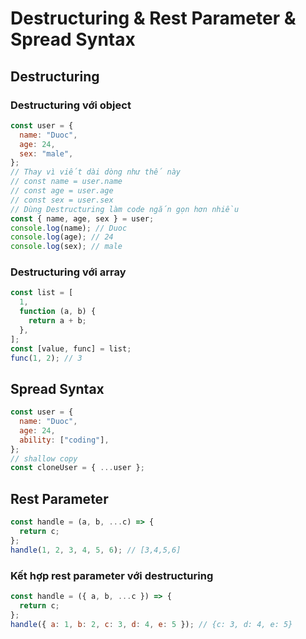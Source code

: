# Destructuring & Rest Parameter & Spread Syntax

## Destructuring

### Destructuring với object

```js
const user = {
  name: "Duoc",
  age: 24,
  sex: "male",
};
// Thay vì viết dài dòng như thế này
// const name = user.name
// const age = user.age
// const sex = user.sex
// Dùng Destructuring làm code ngắn gọn hơn nhiều
const { name, age, sex } = user;
console.log(name); // Duoc
console.log(age); // 24
console.log(sex); // male
```

### Destructuring với array

```js
const list = [
  1,
  function (a, b) {
    return a + b;
  },
];
const [value, func] = list;
func(1, 2); // 3
```

## Spread Syntax

```js
const user = {
  name: "Duoc",
  age: 24,
  ability: ["coding"],
};
// shallow copy
const cloneUser = { ...user };
```

## Rest Parameter

```js
const handle = (a, b, ...c) => {
  return c;
};
handle(1, 2, 3, 4, 5, 6); // [3,4,5,6]
```

### Kết hợp rest parameter với destructuring

```js
const handle = ({ a, b, ...c }) => {
  return c;
};
handle({ a: 1, b: 2, c: 3, d: 4, e: 5 }); // {c: 3, d: 4, e: 5}
```

